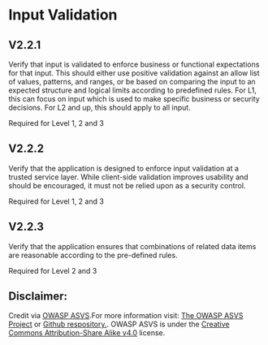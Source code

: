 #  Input Validation
## V2.2.1
Verify that input is validated to enforce business or functional expectations for that input. This should either use positive validation against an allow list of values, patterns, and ranges, or be based on comparing the input to an expected structure and logical limits according to predefined rules. For L1, this can focus on input which is used to make specific business or security decisions. For L2 and up, this should apply to all input.
Required for Level 1, 2 and 3
## V2.2.2
Verify that the application is designed to enforce input validation at a trusted service layer. While client-side validation improves usability and should be encouraged, it must not be relied upon as a security control.
Required for Level 1, 2 and 3
## V2.2.3
Verify that the application ensures that combinations of related data items are reasonable according to the pre-defined rules.
Required for Level 2 and 3

## Disclaimer:
Credit via [OWASP ASVS](https://owasp.org/www-project-application-security-verification-standard/).For more information visit: [The OWASP ASVS Project](https://owasp.org/www-project-application-security-verification-standard/) or [Github respository.](https://github.com/OWASP/ASVS). OWASP ASVS is under the [Creative Commons Attribution-Share Alike v4.0](https://github.com/OWASP/ASVS/blob/v5.0.0/LICENSE.md) license.
